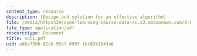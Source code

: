 ```yaml
---
content_type: resource
description: (Design and solution for an effective algorithm)
file: /media/https%3A/open-learning-course-data-rc.s3.amazonaws.com/6-896-theory-of-parallel-hardware-sma-5511-spring-2004/adba75bb02ab95e709871bc02b1543a6_sol1.pdf
file_type: application/pdf
resourcetype: Document
title: sol1.pdf
uid: adba75bb-02ab-95e7-0987-1bc02b1543a6
---
```

